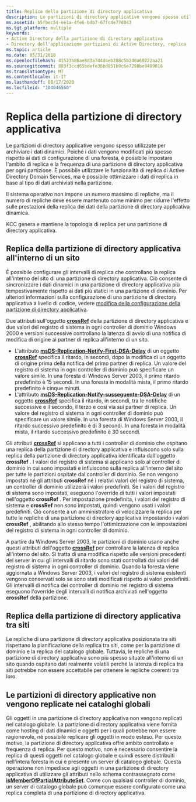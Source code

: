 ```yaml
---
title: Replica della partizione di directory applicativa
description: Le partizioni di directory applicative vengono spesso utilizzate per archiviare i dati dinamici.
ms.assetid: b5fbec54-ee1a-4fe6-b4b7-67fc4e77d043
ms.tgt_platform: multiple
keywords:
- Active Directory della partizione di directory applicativa
- Directory dell'applicazione partizioni di Active Directory, replica
ms.topic: article
ms.date: 05/31/2018
ms.openlocfilehash: 41523b86ae8d3a744d4eb288c5b240a60222aa21
ms.sourcegitcommit: 803f3ccd65bdefe36bd851b9c6e7280be9489016
ms.translationtype: MT
ms.contentlocale: it-IT
ms.lasthandoff: 08/17/2020
ms.locfileid: "104046560"
---
```

# <a name="application-directory-partition-replication"></a>Replica della partizione di directory applicativa

Le partizioni di directory applicative vengono spesso utilizzate per archiviare i dati dinamici. Poiché i dati vengono modificati più spesso rispetto ai dati di configurazione di una foresta, è possibile impostare l'ambito di replica e la frequenza di una partizione di directory applicativa per ogni partizione. È possibile utilizzare le funzionalità di replica di Active Directory Domain Services, ma è possibile ottimizzare i dati di replica in base al tipo di dati archiviati nella partizione.

Il sistema operativo non impone un numero massimo di repliche, ma il numero di repliche deve essere mantenuto come minimo per ridurre l'effetto sulle prestazioni della replica dei dati della partizione di directory applicativa dinamica.

KCC genera e mantiene la topologia di replica per una partizione di directory applicativa.

## <a name="application-directory-partition-replication-within-a-site"></a>Replica della partizione di directory applicativa all'interno di un sito

È possibile configurare gli intervalli di replica che controllano la replica all'interno del sito di una partizione di directory applicativa. Ciò consente di sincronizzare i dati dinamici in una partizione di directory applicativa più tempestivamente rispetto ai dati più statici in una partizione di dominio. Per ulteriori informazioni sulla configurazione di una partizione di directory applicativa a livello di codice, vedere [modifica della configurazione della partizione di directory applicativa](modifying-application-directory-partition-configuration.md).

Due attributi sull'oggetto [**crossRef**](/windows/desktop/ADSchema/c-crossref) della partizione di directory applicativa e due valori del registro di sistema in ogni controller di dominio Windows 2000 e versioni successive controllano la latenza di avvio di una notifica di modifica di origine ai partner di replica all'interno di un sito.

-   L'attributo [**msDS-Replication-Notify-First-DSA-Delay**](/windows/desktop/ADSchema/a-msds-replication-notify-first-dsa-delay) di un oggetto [**crossRef**](/windows/desktop/ADSchema/c-crossref) specifica il ritardo, in secondi, dopo la modifica di un oggetto di origine prima della notifica del primo partner di replica. Un valore del registro di sistema in ogni controller di dominio può specificare un valore simile. In una foresta di Windows Server 2003, il primo ritardo predefinito è 15 secondi. In una foresta in modalità mista, il primo ritardo predefinito è cinque minuti.
-   L'attributo [**msDS-Replication-Notify-susseguente-DSA-Delay**](/windows/desktop/ADSchema/a-msds-replication-notify-subsequent-dsa-delay) di un oggetto [**crossRef**](/windows/desktop/ADSchema/c-crossref) specifica il ritardo, in secondi, tra le notifiche successive e il secondo, il terzo e così via sui partner di replica. Un valore del registro di sistema in ogni controller di dominio può specificare un valore simile. In una foresta di Windows Server 2003, il ritardo successivo predefinito è di 3 secondi. In una foresta in modalità mista, il ritardo successivo predefinito è 30 secondi.

Gli attributi [**crossRef**](/windows/desktop/ADSchema/c-crossref) si applicano a tutti i controller di dominio che ospitano una replica della partizione di directory applicativa e influiscono solo sulla replica della partizione di directory applicativa identificata dall'oggetto **crossRef** . I valori del registro di sistema si applicano solo al controller di dominio in cui sono impostati e influiscono sulla replica all'interno del sito per tutte le partizioni ospitate dal controller di dominio. Se non vengono impostati né gli attributi **crossRef** né i relativi valori del registro di sistema, un controller di dominio utilizzerà i valori predefiniti. Se i valori del registro di sistema sono impostati, eseguono l'override di tutti i valori impostati nell'oggetto **crossRef** . Per impostazione predefinita, i valori del registro di sistema e **crossRef** non sono impostati, quindi vengono usati i valori predefiniti. Ciò consente a un amministratore di velocizzare la replica per tutte le repliche di una partizione di directory applicativa impostando i valori **crossRef** , abilitando allo stesso tempo l'ottimizzazione con le impostazioni del registro di sistema in ogni controller di dominio.

A partire da Windows Server 2003, le partizioni di dominio usano anche questi attributi dell'oggetto [**crossRef**](/windows/desktop/ADSchema/c-crossref) per controllare la latenza di replica all'interno del sito. Si tratta di una modifica rispetto alle versioni precedenti del server in cui gli intervalli di ritardo sono stati controllati dai valori del registro di sistema in ogni controller di dominio. Quando la foresta viene aggiornata a Windows Server 2003, i valori del registro di sistema esistenti vengono conservati solo se sono stati modificati rispetto ai valori predefiniti. Gli intervalli di notifica dei controller di dominio nel registro di sistema eseguono l'override degli intervalli di notifica archiviati nell'oggetto **crossRef** della partizione.

## <a name="application-directory-partition-replication-across-sites"></a>Replica della partizione di directory applicativa tra siti

Le repliche di una partizione di directory applicativa posizionata tra siti rispettano la pianificazione della replica tra siti, come per la partizione di dominio e la replica del catalogo globale. Tuttavia, le repliche di una partizione di directory applicativa sono più spesso situate all'interno di un sito quando ospitano dati realmente volatili perché la latenza di replica tra siti potrebbe non essere accettabile per ottenere le repliche coerenti tra loro.

## <a name="application-directory-partitions-are-not-replicated-to-global-catalogs"></a>Le partizioni di directory applicative non vengono replicate nei cataloghi globali

Gli oggetti in una partizione di directory applicativa non vengono replicati nel catalogo globale. La partizione di directory applicativa viene fornita come hosting di dati dinamici e oggetti per i quali potrebbe non essere ragionevole, né possibile replicare gli oggetti in modo esteso. Per questo motivo, la partizione di directory applicativa offre ambito controllato e frequenza di replica. Per questo motivo, non è necessario consentire la replica di questi oggetti nel catalogo globale e quindi essere distribuiti nell'intera foresta in cui è presente un server di catalogo globale. Questa operazione non impedisce agli oggetti in una partizione di directory applicativa di utilizzare gli attributi nello schema contrassegnato come [**isMemberOfPartialAttributeSet**](/windows/desktop/ADSchema/a-ismemberofpartialattributeset). Come con qualsiasi controller di dominio, un server di catalogo globale può comunque essere configurato come una replica completa di una partizione di directory applicativa.

 

 